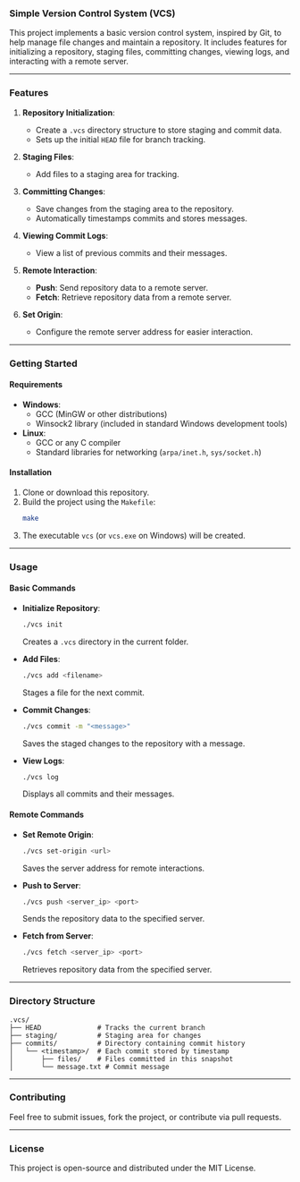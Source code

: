### **Simple Version Control System (VCS)**

This project implements a basic version control system, inspired by Git, to help manage file changes and maintain a repository. It includes features for initializing a repository, staging files, committing changes, viewing logs, and interacting with a remote server.

---

### **Features**

1. **Repository Initialization**:

   - Create a `.vcs` directory structure to store staging and commit data.
   - Sets up the initial `HEAD` file for branch tracking.

2. **Staging Files**:

   - Add files to a staging area for tracking.

3. **Committing Changes**:

   - Save changes from the staging area to the repository.
   - Automatically timestamps commits and stores messages.

4. **Viewing Commit Logs**:

   - View a list of previous commits and their messages.

5. **Remote Interaction**:

   - **Push**: Send repository data to a remote server.
   - **Fetch**: Retrieve repository data from a remote server.

6. **Set Origin**:
   - Configure the remote server address for easier interaction.

---

### **Getting Started**

#### **Requirements**

- **Windows**:
  - GCC (MinGW or other distributions)
  - Winsock2 library (included in standard Windows development tools)
- **Linux**:
  - GCC or any C compiler
  - Standard libraries for networking (`arpa/inet.h`, `sys/socket.h`)

#### **Installation**

1. Clone or download this repository.
2. Build the project using the `Makefile`:
   ```bash
   make
   ```
3. The executable `vcs` (or `vcs.exe` on Windows) will be created.

---

### **Usage**

#### **Basic Commands**

- **Initialize Repository**:

  ```bash
  ./vcs init
  ```

  Creates a `.vcs` directory in the current folder.

- **Add Files**:

  ```bash
  ./vcs add <filename>
  ```

  Stages a file for the next commit.

- **Commit Changes**:

  ```bash
  ./vcs commit -m "<message>"
  ```

  Saves the staged changes to the repository with a message.

- **View Logs**:
  ```bash
  ./vcs log
  ```
  Displays all commits and their messages.

#### **Remote Commands**

- **Set Remote Origin**:

  ```bash
  ./vcs set-origin <url>
  ```

  Saves the server address for remote interactions.

- **Push to Server**:

  ```bash
  ./vcs push <server_ip> <port>
  ```

  Sends the repository data to the specified server.

- **Fetch from Server**:
  ```bash
  ./vcs fetch <server_ip> <port>
  ```
  Retrieves repository data from the specified server.

---

### **Directory Structure**

```
.vcs/
├── HEAD              # Tracks the current branch
├── staging/          # Staging area for changes
├── commits/          # Directory containing commit history
│   └── <timestamp>/  # Each commit stored by timestamp
│       ├── files/    # Files committed in this snapshot
│       └── message.txt # Commit message
```

---

### **Contributing**

Feel free to submit issues, fork the project, or contribute via pull requests.

---

### **License**

This project is open-source and distributed under the MIT License.
